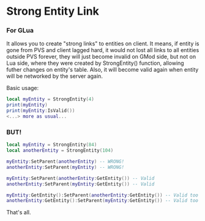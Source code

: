 # Strong Entity Link
### For GLua
It allows you to create "strong links" to entities on client. It means, if entity is gone from PVS and client lagged hard, it would not lost all links
to all entities outside PVS forever, they will just become invalid on GMod side, but not on Lua side, where they were created by StrongEntity() function,
allowing futher changes on entity's table. Also, it will become valid again when entity will be networked by the server again.

Basic usage:

```lua
local myEntity = StrongEntity(4)
print(myEntity)
print(myEntity:IsValid())
<...> more as usual...
```

### BUT!

```lua
local myEntity = StrongEntity(84)
local anotherEntity = StrongEntity(104)

myEntity:SetParent(anotherEntity) -- WRONG!
anotherEntity:SetParent(myEntity) -- WRONG!

myEntity:SetParent(anotherEntity:GetEntity()) -- Valid
anotherEntity:SetParent(myEntity:GetEntity()) -- Valid

myEntity:GetEntity():SetParent(anotherEntity:GetEntity()) -- Valid too
anotherEntity:GetEntity():SetParent(myEntity:GetEntity()) -- Valid too
```

That's all.
